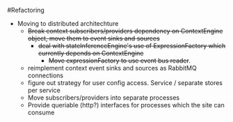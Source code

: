 #Refactoring

* Moving to distributed architechture
	* ~~Break context subscribers/providers dependency on ContextEngine object, move them to event sinks and sources~~
		* ~~deal with stateInferenceEngine's use of ExpressionFactory which currently depends on ContextEngine~~
			* ~~Move expressionFactory to use event bus reader~~.
	* reimplement context event sinks and sources as RabbitMQ connections
	* figure out strategy for user config access. Service / separate stores per service
	* Move subscribers/providers into separate processes
	* Provide queriable (http?) interfaces for processes which the site can consume
